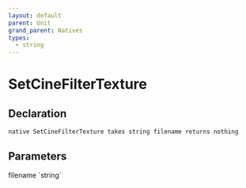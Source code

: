 ```yaml
---
layout: default
parent: Unit
grand_parent: Natives
types:
  - string
---
```


# SetCineFilterTexture

## Declaration

```
native SetCineFilterTexture takes string filename returns nothing
```

## Parameters
<dl>
  <dt>filename `string`</dt>
  <dd></dd>
</dl>